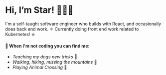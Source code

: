 # Hi, I’m Star! 👋👩‍💻

I'm a self-taught software engineer who builds with React, and occasionally does back end work. ⚛ Currently doing front end work related to Kubernetes! ⎈

#### 💃 When I'm not coding you can find me:

* _Teaching my dogs new tricks_ 🐾 
* _Walking, hiking, missing the mountains_ 🌄
* _Playing Animal Crossing_ 🍃
